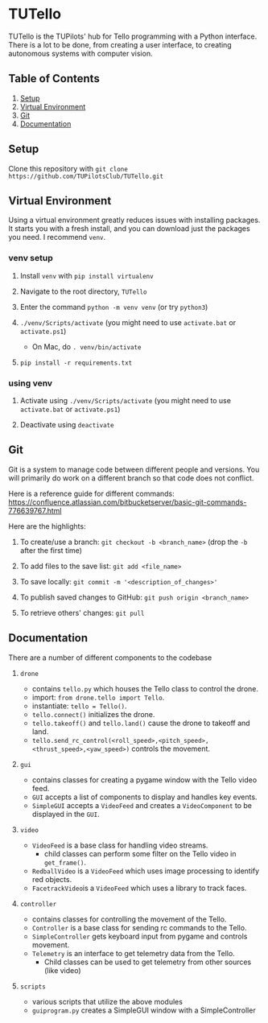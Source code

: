 # TUTello

TUTello is the TUPilots' hub for Tello programming with a Python interface. There is a lot to be done, from creating a user interface, to creating autonomous systems with computer vision.

## Table of Contents
1. [Setup](#setup)
2. [Virtual Environment](#virtualenvironment)
3. [Git](#git)
4. [Documentation](#documentation)

## Setup

Clone this repository with `git clone https://github.com/TUPilotsClub/TUTello.git`

## Virtual Environment

Using a virtual environment greatly reduces issues with installing packages. It starts you with a fresh install, and you can download just the packages you need. I recommend `venv`.

### venv setup

1. Install `venv` with `pip install virtualenv`

2. Navigate to the root directory, `TUTello`

3. Enter the command `python -m venv venv` (or try `python3`)

4. `./venv/Scripts/activate` (you might need to use `activate.bat` or `activate.ps1`)

   - On Mac, do `. venv/bin/activate`

5. `pip install -r requirements.txt`

### using venv

1. Activate using `./venv/Scripts/activate` (you might need to use `activate.bat` or `activate.ps1`)

2. Deactivate using `deactivate`

## Git

Git is a system to manage code between different people and versions. You will primarily do work on a different branch so that code does not conflict.

Here is a reference guide for different commands: https://confluence.atlassian.com/bitbucketserver/basic-git-commands-776639767.html

Here are the highlights:

1. To create/use a branch: `git checkout -b <branch_name>` (drop the `-b` after the first time)

2. To add files to the save list: `git add <file_name>`

3. To save locally: `git commit -m '<description_of_changes>'`

4. To publish saved changes to GitHub: `git push origin <branch_name>`

5. To retrieve others' changes: `git pull`

## Documentation

There are a number of different components to the codebase

1. `drone`
   - contains `tello.py` which houses the Tello class to control the drone.
   - import: `from drone.tello import Tello`.
   - instantiate: `tello = Tello()`.
   - `tello.connect()` initializes the drone.
   - `tello.takeoff()` and `tello.land()` cause the drone to takeoff and land.
   - `tello.send_rc_control(<roll_speed>,<pitch_speed>,<thrust_speed>,<yaw_speed>)` controls the movement.

2. `gui`
   - contains classes for creating a pygame window with the Tello video feed.
   - `GUI` accepts a list of components to display and handles key events.
   - `SimpleGUI` accepts a `VideoFeed` and creates a `VideoComponent` to be displayed in the `GUI`.
   
2. `video`
   - `VideoFeed` is a base class for handling video streams.
      - child classes can perform some filter on the Tello video in `get_frame()`.
   - `RedballVideo` is a `VideoFeed` which uses image processing to identify red objects.
   - `FacetrackVideo`is a `VideoFeed` which uses a library to track faces.

3. `controller`
   - contains classes for controlling the movement of the Tello.
   - `Controller` is a base class for sending rc commands to the Tello.
   - `SimpleController` gets keyboard input from pygame and controls movement.
   - `Telemetry` is an interface to get telemetry data from the Tello.
      - Child classes can be used to get telemetry from other sources (like video)
   
4. `scripts`
   - various scripts that utilize the above modules
   - `guiprogram.py` creates a SimpleGUI window with a SimpleController